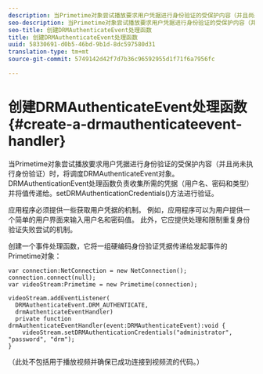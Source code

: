 ```yaml
---
description: 当Primetime对象尝试播放要求用户凭据进行身份验证的受保护内容（并且尚未执行身份验证）时，将调度DRMAuthenticateEvent对象。 DRMAuthenticationEvent处理函数负责收集所需的凭据（用户名、密码和类型）并将值传递给。setDRMAuthenticationCredentials()方法进行验证。
seo-description: 当Primetime对象尝试播放要求用户凭据进行身份验证的受保护内容（并且尚未执行身份验证）时，将调度DRMAuthenticateEvent对象。 DRMAuthenticationEvent处理函数负责收集所需的凭据（用户名、密码和类型）并将值传递给。setDRMAuthenticationCredentials()方法进行验证。
seo-title: 创建DRMAuthenticateEvent处理函数
title: 创建DRMAuthenticateEvent处理函数
uuid: 58330691-d0b5-46bd-9b1d-8dc597580d31
translation-type: tm+mt
source-git-commit: 5749142d42f7d7b36c96592955d1f71f6a7956fc

---
```



# 创建DRMAuthenticateEvent处理函数{#create-a-drmauthenticateevent-handler}

当Primetime对象尝试播放要求用户凭据进行身份验证的受保护内容（并且尚未执行身份验证）时，将调度DRMAuthenticateEvent对象。 DRMAuthenticationEvent处理函数负责收集所需的凭据（用户名、密码和类型）并将值传递给。setDRMAuthenticationCredentials()方法进行验证。

应用程序必须提供一些获取用户凭据的机制。 例如，应用程序可以为用户提供一个简单的用户界面来输入用户名和密码值。 此外，它应提供处理和限制重复身份验证失败尝试的机制。

创建一个事件处理函数，它将一组硬编码身份验证凭据传递给发起事件的Primetime对象：

```
var connection:NetConnection = new NetConnection();  
connection.connect(null);  
var videoStream:Primetime = new Primetime(connection);  
 
videoStream.addEventListener( 
  DRMAuthenticateEvent.DRM_AUTHENTICATE,  
  drmAuthenticateEventHandler)  
  private function drmAuthenticateEventHandler(event:DRMAuthenticateEvent):void {  
    videoStream.setDRMAuthenticationCredentials("administrator", "password", "drm");  
} 
```

（此处不包括用于播放视频并确保已成功连接到视频流的代码。）
